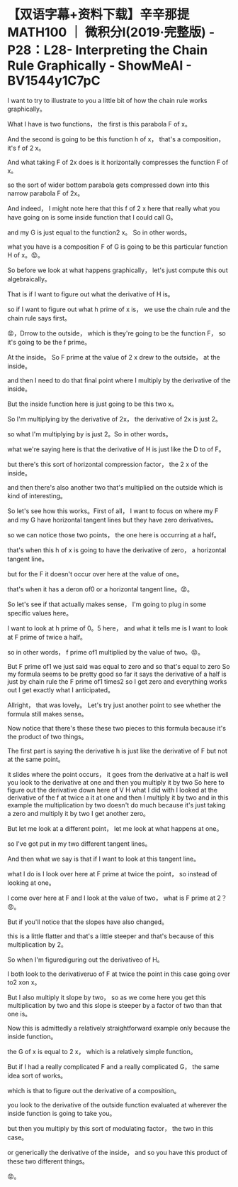 # 【双语字幕+资料下载】辛辛那提 MATH100 ｜ 微积分Ⅰ(2019·完整版) - P28：L28- Interpreting the Chain Rule Graphically - ShowMeAI - BV1544y1C7pC

I want to try to illustrate to you a little bit of how the chain rule works graphically。

What I have is two functions， the first is this parabola F of x。

And the second is going to be this function h of x， that's a composition， it's f of 2 x。

And what taking F of 2x does is it horizontally compresses the function F of x。

 so the sort of wider bottom parabola gets compressed down into this narrow parabola F of 2x。

And indeed， I might note here that this f of 2 x here that really what you have going on is some inside function that I could call G。

 and my G is just equal to the function2 x。 So in other words。

 what you have is a composition F of G is going to be this particular function H of x。😡。

So before we look at what happens graphically， let's just compute this out algebraically。

 That is if I want to figure out what the derivative of H is。

 so if I want to figure out what h prime of x is， we use the chain rule and the chain rule says first。

😡，Drrow to the outside， which is they're going to be the function F， so it's going to be the f prime。

At the inside。 So F prime at the value of 2 x drew to the outside， at the inside。

 and then I need to do that final point where I multiply by the derivative of the inside。

But the inside function here is just going to be this two x。

So I'm multiplying by the derivative of 2x， the derivative of 2x is just 2。

 so what I'm multiplying by is just 2。So in other words。

 what we're saying here is that the derivative of H is just like the D to of F。

 but there's this sort of horizontal compression factor， the 2 x of the inside。

 and then there's also another two that's multiplied on the outside which is kind of interesting。

So let's see how this works。First of all， I want to focus on where my F and my G have horizontal tangent lines but they have zero derivatives。

 so we can notice those two points， the one here is occurring at a half。

 that's when this h of x is going to have the derivative of zero， a horizontal tangent line。

 but for the F it doesn't occur over here at the value of one。

 that's when it has a deron of0 or a horizontal tangent line。😡。

So let's see if that actually makes sense， I'm going to plug in some specific values here。

 I want to look at h prime of 0。5 here， and what it tells me is I want to look at F prime of twice a half。

 so in other words， f prime of1 multiplied by the value of two。😡。

But F prime of1 we just said was equal to zero and so that's equal to zero So my formula seems to be pretty good so far it says the derivative of a half is just by chain rule the F prime of1 times2 so I get zero and everything works out I get exactly what I anticipated。

Allright， that was lovely。 Let's try just another point to see whether the formula still makes sense。

 Now notice that there's these these two pieces to this formula because it's the product of two things。

The first part is saying the derivative h is just like the derivative of F but not at the same point。

 it slides where the point occurs， it goes from the derivative at a half is well you look to the derivative at one and then you multiply it by two So here to figure out the derivative down here of V H what I did with I looked at the derivative of the f at twice a it at one and then I multiply it by  two and in this example the multiplication by two doesn't do much because it's just taking a zero and multiply it by  two I get another zero。

But let me look at a different point， let me look at what happens at one。

 so I've got put in my two different tangent lines。

And then what we say is that if I want to look at this tangent line。

 what I do is I look over here at F prime at twice the point， so instead of looking at one。

 I come over here at F and I look at the value of two， what is F prime at 2？😡。

But if you'll notice that the slopes have also changed。

 this is a little flatter and that's a little steeper and that's because of this multiplication by 2。

 So when I'm figurediguring out the derivativeo of H。

 I both look to the derivativeruo of F at twice the point in this case going over to2 xon x。

But I also multiply it slope by two， so as we come here you get this multiplication by two and this slope is steeper by a factor of two than that one is。

Now this is admittedly a relatively straightforward example only because the inside function。

 the G of x is equal to 2 x， which is a relatively simple function。

But if I had a really complicated F and a really complicated G， the same idea sort of works。

 which is that to figure out the derivative of a composition。

 you look to the derivative of the outside function evaluated at wherever the inside function is going to take you。

 but then you multiply by this sort of modulating factor， the two in this case。

 or generically the derivative of the inside， and so you have this product of these two different things。

😡。